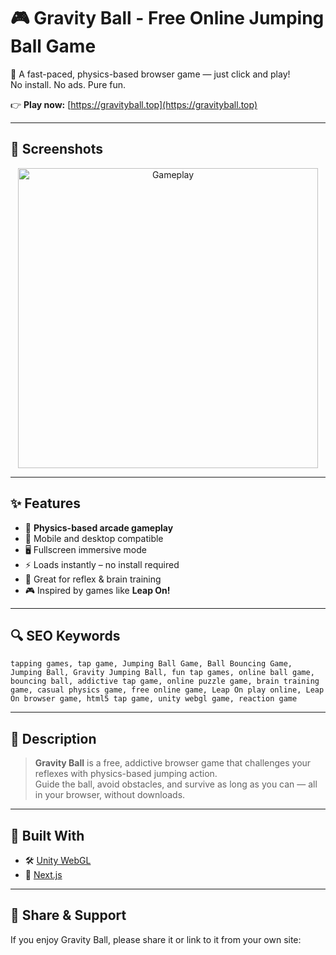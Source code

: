 # 🎮 Gravity Ball - Free Online Jumping Ball Game

🧲 A fast-paced, physics-based browser game — just click and play!  
No install. No ads. Pure fun.

👉 **Play now:** [https://gravityball.top](https://gravityball.top)

---

## 📸 Screenshots

<p align="center">
  <img src="https://gravityball.top/snapshot2.png" alt="Gameplay" width="480"/>
</p>

---

## ✨ Features

- 🎯 **Physics-based arcade gameplay**  
- 📱 Mobile and desktop compatible  
- 🖥️ Fullscreen immersive mode  
- ⚡ Loads instantly – no install required  
- 🧠 Great for reflex & brain training  
- 🎮 Inspired by games like **Leap On!**

---

## 🔍 SEO Keywords

`tapping games, tap game, Jumping Ball Game, Ball Bouncing Game, Jumping Ball, Gravity Jumping Ball, fun tap games, online ball game, bouncing ball, addictive tap game, online puzzle game, brain training game, casual physics game, free online game, Leap On play online, Leap On browser game, html5 tap game, unity webgl game, reaction game`

---

## 📖 Description

> **Gravity Ball** is a free, addictive browser game that challenges your reflexes with physics-based jumping action.  
> Guide the ball, avoid obstacles, and survive as long as you can — all in your browser, without downloads.

---

## 🧱 Built With

- 🛠️ [Unity WebGL](https://unity.com)
- 🚀 [Next.js](https://nextjs.org)

---

## 📢 Share & Support

If you enjoy Gravity Ball, please share it or link to it from your own site:

